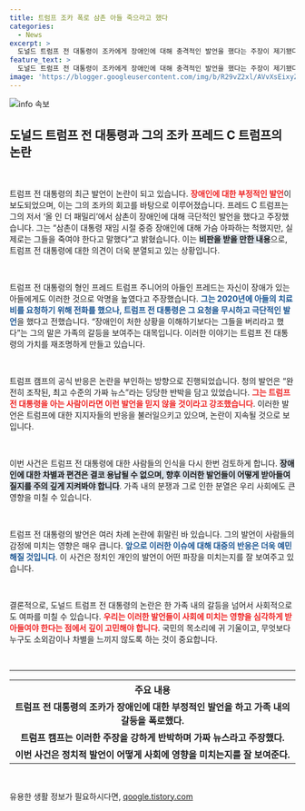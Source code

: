 ```yaml
---
title: 트럼프 조카 폭로 삼촌 아들 죽으라고 했다
categories:
  - News
excerpt: >
  도널드 트럼프 전 대통령이 조카에게 장애인에 대해 충격적인 발언을 했다는 주장이 제기됐다. 조카 프레드가 이를 담은 저서에서 언급하며 논란이 확산되고 있는 가운데, 트럼프 캠프는 강력히 반발하고 있다. 클릭해서 자세한 내용을 확인해보세요!
feature_text: >
  도널드 트럼프 전 대통령이 조카에게 장애인에 대해 충격적인 발언을 했다는 주장이 제기됐다. 조카 프레드가 이를 담은 저서에서 언급하며 논란이 확산되고 있는 가운데, 트럼프 캠프는 강력히 반발하고 있다. 클릭해서 자세한 내용을 확인해보세요!
image: 'https://blogger.googleusercontent.com/img/b/R29vZ2xl/AVvXsEixyZcFfHzMRdzZMjFBmAUKJYCLCGyLL1o632UiGVXcaFdKo_bkvkuCioo0uUKlGfBVcT3P84aROyZIXSBEx3Aw5nCQ3pTgDom1WDC4m8eifvWiAmWEEVb4x6G_l8C0QH225ldMjyaFvpxGEBGNO37VmDTDMHGhJPq73UglMfDca1-0aw/s1600/blogspot.png'
---
```


<p><img src="https://blogger.googleusercontent.com/img/b/R29vZ2xl/AVvXsEixyZcFfHzMRdzZMjFBmAUKJYCLCGyLL1o632UiGVXcaFdKo_bkvkuCioo0uUKlGfBVcT3P84aROyZIXSBEx3Aw5nCQ3pTgDom1WDC4m8eifvWiAmWEEVb4x6G_l8C0QH225ldMjyaFvpxGEBGNO37VmDTDMHGhJPq73UglMfDca1-0aw/s1600/blogspot.png" alt="info 속보" /></p>

<h2 data-ke-size="size26">도널드 트럼프 전 대통령과 그의 조카 프레드 C 트럼프의 논란</h2>

<p data-ke-size="size16">&nbsp;</p>

<p>트럼프 전 대통령의 최근 발언이 논란이 되고 있습니다. <b><span style="color: #ee2323;">장애인에 대한 부정적인 발언</span></b>이 보도되었으며, 이는 그의 조카의 회고를 바탕으로 이루어졌습니다. 프레드 C 트럼프는 그의 저서 ‘올 인 더 패밀리’에서 삼촌이 장애인에 대해 극단적인 발언을 했다고 주장했습니다. 그는 “삼촌이 대통령 재임 시절 중증 장애인에 대해 가슴 아파하는 척했지만, 실제로는 그들을 죽여야 한다고 말했다”고 밝혔습니다. 이는 <b><span style="background-color: #21538527;">비판을 받을 만한 내용</span></b>으로, 트럼프 전 대통령에 대한 의견이 더욱 분열되고 있는 상황입니다.</p>

<p data-ke-size="size16">&nbsp;</p>

<p>트럼프 전 대통령의 형인 프레드 트럼프 주니어의 아들인 프레드는 자신이 장애가 있는 아들에게도 이러한 것으로 악명을 높였다고 주장했습니다. <b><span style="color: #1a5490;">그는 2020년에 아들의 치료비를 요청하기 위해 전화를 했으나, 트럼프 전 대통령은 그 요청을 무시하고 극단적인 발언</span></b>을 했다고 전했습니다. “장애인이 처한 상황을 이해하기보다는 그들을 버리라고 했다”는 그의 말은 가족의 갈등을 보여주는 대목입니다. 이러한 이야기는 트럼프 전 대통령의 가치를 재조명하게 만들고 있습니다.</p>

<p data-ke-size="size16">&nbsp;</p>

<p>트럼프 캠프의 공식 반응은 논란을 부인하는 방향으로 진행되었습니다. 청의 발언은 “완전히 조작된, 최고 수준의 가짜 뉴스”라는 당당한 반박을 담고 있었습니다. <b><span style="color: #ee2323;">그는 트럼프 전 대통령을 아는 사람이라면 이런 발언을 믿지 않을 것이라고 강조했습니다</span></b>. 이러한 발언은 트럼프에 대한 지지자들의 반응을 불러일으키고 있으며, 논란이 지속될 것으로 보입니다.</p>

<p data-ke-size="size16">&nbsp;</p>

<p>이번 사건은 트럼프 전 대통령에 대한 사람들의 인식을 다시 한번 검토하게 합니다. <b><span style="background-color: #21538527;">장애인에 대한 차별과 편견은 결코 용납될 수 없으며, 향후 이러한 발언들이 어떻게 받아들여질지를 주의 깊게 지켜봐야 합니다</span></b>. 가족 내의 분쟁과 그로 인한 분열은 우리 사회에도 큰 영향을 미칠 수 있습니다.</p>

<p data-ke-size="size16">&nbsp;</p>

<p>트럼프 전 대통령의 발언은 여러 차례 논란에 휘말린 바 있습니다. 그의 발언이 사람들의 감정에 미치는 영향은 매우 큽니다. <b><span style="color: #1a5490;">앞으로 이러한 이슈에 대해 대중의 반응은 더욱 예민해질 것입니다</span></b>. 이 사건은 정치인 개인의 발언이 어떤 파장을 미치는지를 잘 보여주고 있습니다. </p>

<p data-ke-size="size16">&nbsp;</p>

<p>결론적으로, 도널드 트럼프 전 대통령의 논란은 한 가족 내의 갈등을 넘어서 사회적으로도 여파를 미칠 수 있습니다. <b><span style="color: #ee2323;">우리는 이러한 발언들이 사회에 미치는 영향을 심각하게 받아들여야 한다는 점에서 깊이 고민해야 합니다</span></b>. 국민의 목소리에 귀 기울이고, 무엇보다 누구도 소외감이나 차별을 느끼지 않도록 하는 것이 중요합니다. </p>

<p data-ke-size="size16">&nbsp;</p> 

<hr />

<table style="width: 100%; border-collapse: collapse;">
  <tr>
    <th style="text-align: center;"><b>주요 내용</b></th>
  </tr>
  <tr>
    <td style="text-align: center; height: 17px;"><b>트럼프 전 대통령의 조카가 장애인에 대한 부정적인 발언을 하고 가족 내의 갈등을 폭로했다.</b></td>
  </tr>
  <tr>
    <td style="text-align: center; height: 17px;"><b>트럼프 캠프는 이러한 주장을 강하게 반박하며 가짜 뉴스라고 주장했다.</b></td>
  </tr>
  <tr>
    <td style="text-align: center; height: 17px;"><b>이번 사건은 정치적 발언이 어떻게 사회에 영향을 미치는지를 잘 보여준다.</b></td>
  </tr>
</table>

<p data-ke-size="size16">&nbsp;</p>
유용한 생활 정보가 필요하시다면, <a href="https://qoogle.tistory.com" rel="dofollow">qoogle.tistory.com</a>


